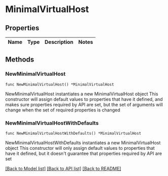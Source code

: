 # MinimalVirtualHost

## Properties

Name | Type | Description | Notes
------------ | ------------- | ------------- | -------------

## Methods

### NewMinimalVirtualHost

`func NewMinimalVirtualHost() *MinimalVirtualHost`

NewMinimalVirtualHost instantiates a new MinimalVirtualHost object
This constructor will assign default values to properties that have it defined,
and makes sure properties required by API are set, but the set of arguments
will change when the set of required properties is changed

### NewMinimalVirtualHostWithDefaults

`func NewMinimalVirtualHostWithDefaults() *MinimalVirtualHost`

NewMinimalVirtualHostWithDefaults instantiates a new MinimalVirtualHost object
This constructor will only assign default values to properties that have it defined,
but it doesn't guarantee that properties required by API are set


[[Back to Model list]](../README.md#documentation-for-models) [[Back to API list]](../README.md#documentation-for-api-endpoints) [[Back to README]](../README.md)


